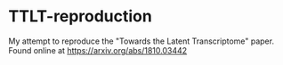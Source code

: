 # TTLT-reproduction
My attempt to reproduce the "Towards the Latent Transcriptome" paper.  
Found online at https://arxiv.org/abs/1810.03442
